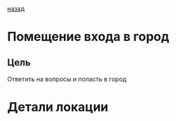 [назад](/README.md)
# Помещение входа в город

## Цель
Ответить на вопросы и попасть в город

# Детали локации
